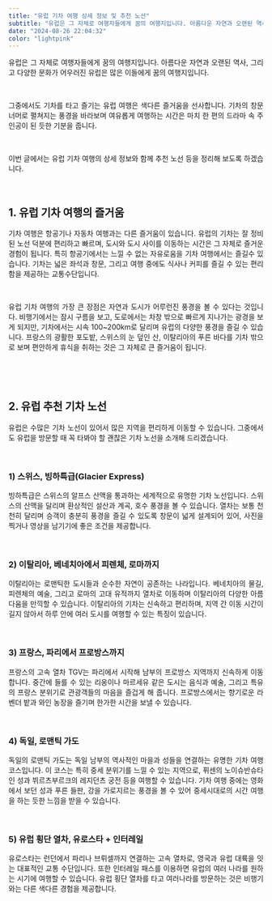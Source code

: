 ```yaml
---
title: "유럽 기차 여행 상세 정보 및 추천 노선"
subtitle: "유럽은 그 자체로 여행자들에게 꿈의 여행지입니다. 아름다운 자연과 오랜된 역사, 그리고 다양한 문화가 어우러진 유럽은 많은 이들에게 꿈의 여행지입니다. 그중에서도 기차를 타고 즐기는 유럽 여행은 색다른 즐거움을 선사합니다. 기차의 창문 너머로 펼쳐지는 풍경을 바라보며 여유롭게 여행하는 시간은 마치 한 편의 드라마 속 주인공이 된 듯한 기분을 줍니다. 이번 글에서는 유럽 기차 여행의 상세 정보와 함께 추천 노선 등을 정리해 보도록 하겠습니다."
date: "2024-08-26 22:04:32"
color: "lightpink"
---
```




<p style="text-align: justify;" data-ke-size="size16">유럽은 그 자체로 여행자들에게 꿈의 여행지입니다. 아름다운 자연과 오랜된 역사, 그리고 다양한 문화가 어우러진 유럽은 많은 이들에게 꿈의 여행지입니다.</p>
<p style="text-align: justify;" data-ke-size="size16">&nbsp;</p>
<p style="text-align: justify;" data-ke-size="size16">그중에서도 기차를 타고 즐기는 유럽 여행은 색다른 즐거움을 선사합니다. 기차의 창문 너머로 펼쳐지는 풍경을 바라보며 여유롭게 여행하는 시간은 마치 한 편의 드라마 속 주인공이 된 듯한 기분을 줍니다.</p>
<p style="text-align: justify;" data-ke-size="size16">&nbsp;</p>
<p style="text-align: justify;" data-ke-size="size16">이번 글에서는 유럽 기차 여행의 상세 정보와 함께 추천 노선 등을 정리해 보도록 하겠습니다.</p>
<p style="text-align: justify;" data-ke-size="size16">&nbsp;</p>
<h2 style="text-align: justify;" data-ke-size="size26"><b>1. 유럽 기차 여행의 즐거움</b></h2>
<p style="text-align: justify;" data-ke-size="size16">기차 여행은 항공기나 자동차 여행과는 다른 즐거움이 있습니다. 유럽의 기차는 잘 정비된 노선 덕분에 편리하고 빠르며, 도시와 도시 사이를 이동하는 시간은 그 자체로 즐거운 경험이 됩니다. 특히 항공기에서는 느낄 수 없는 자유로움을 기차 여행에서는 즐길수 있습니다. 기차는 넓은 좌석과 창문, 그리고 여행 중에도 식사나 커피를 즐길 수 있는 편리함을 제공하는 교통수단입니다.</p>
<p style="text-align: justify;" data-ke-size="size16">&nbsp;</p>
<p style="text-align: justify;" data-ke-size="size16">유럽 기차 여행의 가장 큰 장점은 자연과 도시가 어루런진 풍경을 볼 수 있다는 것입니다. 비행기에서는 잠시 구름을 보고, 도로에서는 차창 밖으로 빠르게 지나가는 광경을 보게 되지만, 기차에서는 시속 100~200km로 달리며 유럽의 다양한 풍경을 즐길 수 있습니다. 프랑스의 광활한 포도밭, 스위스의 눈 덮인 산, 이탈리아의 푸른 바다를 기차 밖으로 보며 편안하게 휴식을 취하는 것은 그 자체로 큰 즐거움이 됩니다.</p>
<p style="text-align: justify;" data-ke-size="size16">&nbsp;</p>
<p style="text-align: justify;" data-ke-size="size16">&nbsp;</p>
<h2 style="text-align: justify;" data-ke-size="size26"><b>2. 유럽 추천 기차 노선</b></h2>
<p style="text-align: justify;" data-ke-size="size16">유럽은 수많은 기차 노선이 있어서 많은 지역을 편리하게 이동할 수 있습니다. 그중에서도 유럽을 방문할 때 꼭 타봐야 할 괜찮은 기차 노선을 소개해 드리겠습니다.</p>
<p style="text-align: justify;" data-ke-size="size16">&nbsp;</p>
<h3 style="text-align: justify;" data-ke-size="size23"><b>1) 스위스, 빙하특급(Glacier Express)</b></h3>
<p style="text-align: justify;" data-ke-size="size16">빙하특급은 스위스의 알프스 산맥을 통과하는 세계적으로 유명한 기차 노선입니다. 스위스의 산맥을 달리며 환상적인 설산과 계곡, 호수 풍경을 볼 수 있습니다. 열차는 보통 천천히 달리며 승객이 충분히 풍경을 즐길 수 있도록 창문이 넓게 설계되어 있어, 사진을 찍거나 영상을 남기기에 좋은 조건을 제공합니다.</p>
<p style="text-align: justify;" data-ke-size="size16">&nbsp;</p>
<h3 style="text-align: justify;" data-ke-size="size23"><b>2) 이탈리아, 베네치아에서 피렌체, 로마까지</b></h3>
<p style="text-align: justify;" data-ke-size="size16">이탈리아는 로맨틱한 도시들과 순수한 자연이 공존하는 나라입니다. 베네치아의 물길, 피렌체의 예술, 그리고 로마의 고대 유적까지 열차로 이동하며 이탈리아의 다양한 아름다움을 만끽할 수 있습니다. 이탈리아의 기차는 신속하고 편리하며, 지역 간 이동 시간이 길지 않아서 하루 안에 여러 도시를 여행할 수 있는 특징이 있습니다.</p>
<p style="text-align: justify;" data-ke-size="size16">&nbsp;</p>
<h3 style="text-align: justify;" data-ke-size="size23"><b>3) 프랑스, 파리에서 프로방스까지</b></h3>
<p style="text-align: justify;" data-ke-size="size16">프랑스의 고속 열차 TGV는 파리에서 시작해 남부의 프로방스 지역까지 신속하게 이동합니다. 중간에 들를 수 있는 리옹이나 마르세유 같은 도시는 음식과 예술, 그리고 특유의 프랑스 분위기로 관광객들의 마음을 즐겁게 해 줍니다. 프로방스에서는 향기로운 라벤더 밭과 와인 농장을 즐기며 한가한 시간을 보낼 수 있습니다.</p>
<p style="text-align: justify;" data-ke-size="size16">&nbsp;</p>
<h3 style="text-align: justify;" data-ke-size="size23"><b>4) 독일, 로맨틱 가도</b></h3>
<p style="text-align: justify;" data-ke-size="size16">독일의 로맨틱 가도는 독일 남부의 역사적인 마을과 성들을 연결하는 유명한 기차 여행 코스입니다. 이 코스는 특히 중세 분위기를 느낄 수 있는 지역으로, 퓌센의 노이슈반슈타인 성과 뷔르츠부르크의 레지던츠 궁전 등을 여행할 수 있습니다. 기차 여행 중에는 영화에서 보던 성과 푸른 들판, 강을 가로지르는 풍경을 볼 수 있어 중세시대로의 시간 여행을 하는 듯한 느낌을 받을 수 있습니다.</p>
<p style="text-align: justify;" data-ke-size="size16">&nbsp;</p>
<h3 style="text-align: justify;" data-ke-size="size23"><b>5) 유럽 횡단 열차, 유로스타 + 인터레일</b></h3>
<p style="text-align: justify;" data-ke-size="size16">유로스타는 런던에서 파리나 브뤼셀까지 연결하는 고속 열차로, 영국과 유럽 대륙을 잇는 대표적인 교통 수단입니다. 또한 인터레일 패스를 이용하면 유럽의 여러 나라를 원하는 시기에 여행할 수 있습니다. 유럽 횡단 열차를 타고 여러나라를 방문하는 것은 비행기와는 다른 색다른 경험을 제공합니다.</p>
<p style="text-align: justify;" data-ke-size="size16">&nbsp;</p>